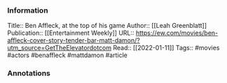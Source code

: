 
### Information
Title:: Ben Affleck, at the top of his game
Author:: [[Leah Greenblatt]]
Publication:: [[Entertainment Weekly]]
URL:: https://ew.com/movies/ben-affleck-cover-story-tender-bar-matt-damon/?utm_source=GetTheElevatordotcom
Read:: [[2022-01-11]]
Tags:: #movies #actors #benaffleck #mattdamon
#article

### Annotations

